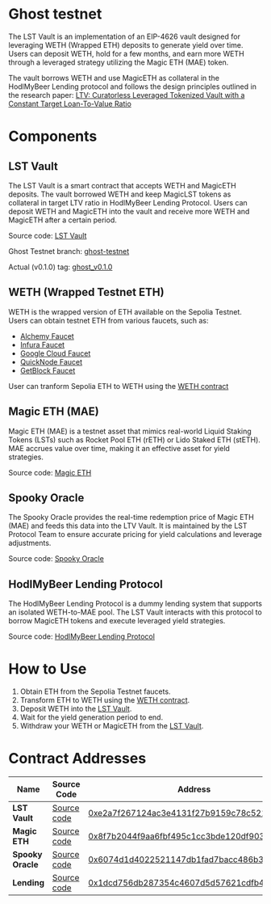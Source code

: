 # Ghost testnet

The LST Vault is an implementation of an EIP-4626 vault designed for leveraging WETH (Wrapped ETH) deposits to generate yield over time. Users can deposit WETH, hold for a few months, and earn more WETH through a leveraged strategy utilizing the Magic ETH (MAE) token.

The vault borrows WETH and use MagicETH as collateral in the HodlMyBeer Lending protocol and follows the design principles outlined in the research paper: [LTV: Curatorless Leveraged Tokenized Vault with a Constant Target Loan-To-Value Ratio](https://github.com/ltvprotocol/papers/blob/main/LTV_Curatorless_Leveraged_Tokenized_Vault_with_a_Constant_Target_Loan-To-Value_Ratio.pdf)

# Components

## LST Vault

The LST Vault is a smart contract that accepts WETH and MagicETH deposits. The vault borrowed WETH and keep MagicLST tokens as collateral in target LTV ratio in HodlMyBeer Lending Protocol. Users can deposit WETH and MagicETH into the vault and receive more WETH and MagicETH after a certain period.

Source code: [LST Vault](https://github.com/ltvprotocol/ltv_v0)

Ghost Testnet branch: [ghost-testnet](https://github.com/ltvprotocol/ltv_v0/tree/ghost)

Actual (v0.1.0) tag: [ghost_v0.1.0](https://github.com/ltvprotocol/ltv_v0/releases/tag/ghost_v0.1.0)

## WETH (Wrapped Testnet ETH)

WETH is the wrapped version of ETH available on the Sepolia Testnet. Users can obtain testnet ETH from various faucets, such as:

- [Alchemy Faucet](https://www.alchemy.com/faucets/ethereum-sepolia)
- [Infura Faucet](https://www.infura.io/zh/faucet/sepolia)
- [Google Cloud Faucet](https://cloud.google.com/application/web3/faucet/ethereum/sepolia)
- [QuickNode Faucet](https://faucet.quicknode.com/ethereum/sepolia)
- [GetBlock Faucet](https://getblock.io/faucet/eth-sepolia/)

User can tranform Sepolia ETH to WETH using the [WETH contract](https://sepolia.etherscan.io/address/0xfFf9976782d46CC05630D1f6eBAb18b2324d6B14#writeContract)

## Magic ETH (MAE)

Magic ETH (MAE) is a testnet asset that mimics real-world Liquid Staking Tokens (LSTs) such as Rocket Pool ETH (rETH) or Lido Staked ETH (stETH). MAE accrues value over time, making it an effective asset for yield strategies.

Source code: [Magic ETH](https://github.com/ltvprotocol/ltv_v0/blob/ghost/src/ghost/magic/MagicETH.sol)

## Spooky Oracle

The Spooky Oracle provides the real-time redemption price of Magic ETH (MAE) and feeds this data into the LTV Vault. It is maintained by the LST Protocol Team to ensure accurate pricing for yield calculations and leverage adjustments.

Source code: [Spooky Oracle](https://github.com/ltvprotocol/ltv_v0/blob/ghost/src/ghost/spooky/SpookyOracle.sol)

## HodlMyBeer Lending Protocol

The HodlMyBeer Lending Protocol is a dummy lending system that supports an isolated WETH-to-MAE pool. The LST Vault interacts with this protocol to borrow MagicETH tokens and execute leveraged yield strategies.

Source code: [HodlMyBeer Lending Protocol](https://github.com/ltvprotocol/ltv_v0/blob/ghost/src/ghost/hodlmybeer/HodlMyBeerLending.sol)

# How to Use

1. Obtain ETH from the Sepolia Testnet faucets.
2. Transform ETH to WETH using the [WETH contract](https://sepolia.etherscan.io/address/0xfFf9976782d46CC05630D1f6eBAb18b2324d6B14#writeContract).
3. Deposit WETH into the [LST Vault](https://sepolia.etherscan.io/address/0xe2a7f267124ac3e4131f27b9159c78c521a44f3c#writeProxyContract).
4. Wait for the yield generation period to end.
5. Withdraw your WETH or MagicETH from the [LST Vault](https://sepolia.etherscan.io/address/0xe2a7f267124ac3e4131f27b9159c78c521a44f3c#writeProxyContract).

# Contract Addresses

| Name           | Source Code | Address |
|--------------|-------------|---------|
| **LST Vault** | [Source code](https://github.com/ltvprotocol/ltv_v0/blob/ghost/src/ltv_lendings/GhostLTV.sol) | [0xe2a7f267124ac3e4131f27b9159c78c521a44f3c](https://sepolia.etherscan.io/address/0xe2a7f267124ac3e4131f27b9159c78c521a44f3c) | 
| **Magic ETH** | [Source code](https://github.com/ltvprotocol/ltv_v0/blob/ghost/src/ghost/magic/MagicETH.sol) | [0x8f7b2044f9aa6fbf495c1cc3bde120df9032ae43](https://sepolia.etherscan.io/address/0x8f7b2044f9aa6fbf495c1cc3bde120df9032ae43#code) 
| **Spooky Oracle** | [Source code](https://github.com/ltvprotocol/ltv_v0/blob/ghost/src/ghost/spooky/SpookyOracle.sol) | [0x6074d1d4022521147db1fad7bacc486b35a64df3](https://sepolia.etherscan.io/address/0x6074d1d4022521147db1fad7bacc486b35a64df3)
| **Lending** | [Source code](https://github.com/ltvprotocol/ltv_v0/blob/ghost/src/ghost/hodlmybeer/HodlMyBeerLending.sol) | [0x1dcd756db287354c4607d5d57621cdfb4456e2d4](https://sepolia.etherscan.io/address/0x1dcd756db287354c4607d5d57621cdfb4456e2d4#readProxyContract) 
